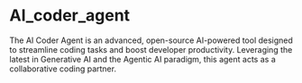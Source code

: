 # AI_coder_agent
The AI Coder Agent is an advanced, open-source AI-powered tool designed to streamline coding tasks and boost developer productivity. Leveraging the latest in Generative AI and the Agentic AI paradigm, this agent acts as a collaborative coding partner.
